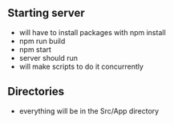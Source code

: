 ## Starting server
* will have to install packages with npm install
* npm run build
* npm start
* server should run
* will make scripts to do it concurrently

## Directories
* everything will be in the Src/App directory